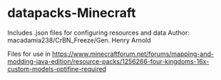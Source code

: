 # datapacks-Minecraft
Includes .json files for configuring resources and data
Author: macadamia238/CrBN_Freeze/Gen. Henry Arnold

Files for use in https://www.minecraftforum.net/forums/mapping-and-modding-java-edition/resource-packs/1256266-four-kingdoms-16x-custom-models-optifine-required
